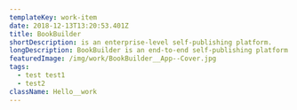 ```yaml
---
templateKey: work-item
date: 2018-12-13T13:20:53.401Z
title: BookBuilder
shortDescription: is an enterprise-level self-publishing platform.
longDescription: BookBuilder is an end-to-end self-publishing platform for an enterprise level Publishing House. Users create books, within which they have a full suite of options to design a book’s cover as well as full content management, design, and layout of the interior. All the while, they can view and/or print an accurate pdf. When ready to publish, they can create an ISBN and either publish their book themselves or print and distribute it through the Publisher. Odyssy built the original software, which was bought by the larger publisher, and we now act as their rapid prototyping team, iterating through new feature sets and microinteractions, enhancing/testing for production, and deploying updates to the master product.
featuredImage: /img/work/BookBuilder__App--Cover.jpg
tags:
  - test test1
  - test2
className: Hello__work
---
```

